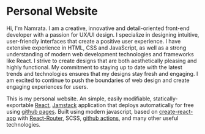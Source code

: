 # Personal Website

Hi, I'm Namrata. I am a creative, innovative and detail-oriented front-end developer with a passion for UX/UI design. I specialize in designing intuitive, user-friendly interfaces that create a positive user experience. I have extensive experience in HTML, CSS and JavaScript, as well as a strong understanding of modern web development technologies and frameworks like React. I strive to create designs that are both aesthetically pleasing and highly functional. My commitment to staying up to date with the latest trends and technologies ensures that my designs stay fresh and engaging. I am excited to continue to push the boundaries of web design and create engaging experiences for users.

This is my personal website. An simple, easily modifiable, statically-exportable [React](https://reactjs.org/), [Jamstack](https://jamstack.org/) application that deploys automatically for free using [github pages](https://pages.github.com/). Built using modern javascript, based on [create-react-app](https://github.com/facebook/create-react-app) with [React-Router](https://reactrouter.com/), SCSS, [github actions](https://github.com/features/actions), and many other useful technologies.
